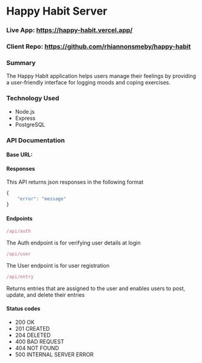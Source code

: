 # Happy Habit Server

### Live App: https://happy-habit.vercel.app/
### Client Repo: https://github.com/rhiannonsmeby/happy-habit

### Summary
The Happy Habit application helps users manage their feelings by providing a user-friendly interface for logging moods and coping exercises. 

### Technology Used
* Node.js
* Express
* PostgreSQL

### API Documentation
#### Base URL: 

#### Responses
This API returns json responses in the following format
```javascript
{
    "error": "message"
}
```

#### Endpoints
```javascript
/api/auth
```
The Auth endpoint is for verifying user details at login

```javascript
/api/user
```
The User endpoint is for user registration

```javascript
/api/entry
```
Returns entries that are assigned to the user and enables users to post, update, and delete their entries


#### Status codes
* 200 OK
* 201 CREATED
* 204 DELETED
* 400 BAD REQUEST
* 404 NOT FOUND
* 500 INTERNAL SERVER ERROR